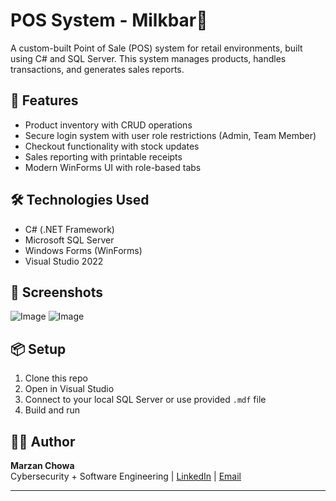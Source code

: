# POS System - Milkbar🛒

A custom-built Point of Sale (POS) system for retail environments, built using C# and SQL Server. This system manages products, handles transactions, and generates sales reports.

## 🚀 Features
- Product inventory with CRUD operations
- Secure login system with user role restrictions (Admin, Team Member)
- Checkout functionality with stock updates
- Sales reporting with printable receipts
- Modern WinForms UI with role-based tabs

## 🛠 Technologies Used
- C# (.NET Framework)
- Microsoft SQL Server
- Windows Forms (WinForms)
- Visual Studio 2022

## 📸 Screenshots

![Image](https://github.com/user-attachments/assets/a3efe5a6-dc47-452b-9a29-e31092176edd)
![Image](https://github.com/user-attachments/assets/97e62f41-d509-4b51-a53f-603f0bd2822a)

## 📦 Setup
1. Clone this repo
2. Open in Visual Studio
3. Connect to your local SQL Server or use provided `.mdf` file
4. Build and run

## 🙋‍♂️ Author
**Marzan Chowa**  
Cybersecurity + Software Engineering | [LinkedIn](https://your-linkedin) | [Email](mailto:your@email.com)

---
